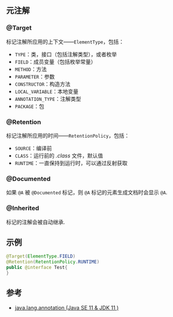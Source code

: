 ## 元注解

### @Target

标记注解所应用的上下文——`ElementType`，包括：

-   `TYPE`：类，接口（包括注解类型），或者枚举
-   `FIELD`：成员变量（包括枚举常量）
-   `METHOD`：方法
-   `PARAMETER`：参数
-   `CONSTRUCTOR`：构造方法
-   `LOCAL_VARIABLE`：本地变量
-   `ANNOTATION_TYPE`：注解类型
-   `PACKAGE`：包

### @Retention

标记注解所应用的时间——`RetentionPolicy`，包括：

-   `SOURCE`：编译前
-   `CLASS`：运行前的 _.class_ 文件，默认值
-   `RUNTIME`：一直保持到运行时，可以通过反射获取

### @Documented

如果 `@A` 被 `@Documented` 标记，则 `@A` 标记的元素生成文档时会显示 `@A`.

### @Inherited

标记的注解会被自动继承.

## 示例

```java title="Test.java"
@Target(ElementType.FIELD)
@Retention(RetentionPolicy.RUNTIME)
public @interface Test{
}
```

## 参考

-   [java.lang.annotation (Java SE 11 & JDK 11 )](https://docs.oracle.com/en/java/javase/11/docs/api/java.base/java/lang/annotation/package-summary.html)
